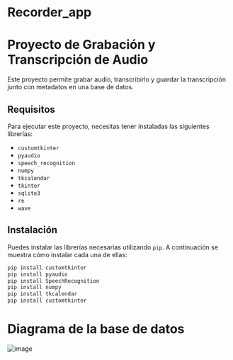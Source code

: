 # Recorder_app
# Proyecto de Grabación y Transcripción de Audio

Este proyecto permite grabar audio, transcribirlo y guardar la transcripción junto con metadatos en una base de datos.

## Requisitos

Para ejecutar este proyecto, necesitas tener instaladas las siguientes librerías:

- `customtkinter`
- `pyaudio`
- `speech_recognition`
- `numpy`
- `tkcalendar`
- `tkinter`
- `sqlite3`
- `re`
- `wave`


## Instalación

Puedes instalar las librerías necesarias utilizando `pip`. A continuación se muestra cómo instalar cada una de ellas:

```sh
pip install customtkinter
pip install pyaudio
pip install SpeechRecognition
pip install numpy
pip install tkcalendar
pip install customtkinter
```
# Diagrama de la base de datos
![image](https://github.com/user-attachments/assets/c7e250f1-57b5-47fa-923d-e50be3f0c54b)

